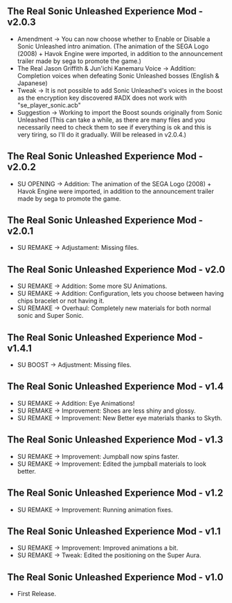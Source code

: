 ## The Real Sonic Unleashed Experience Mod - v2.0.3

- Amendment → You can now choose whether to Enable or Disable a Sonic Unleashed intro animation. (The animation of the SEGA Logo (2008) + Havok Engine were imported, in addition to the announcement trailer made by sega to promote the game.)
- The Real Jason Griffith & Jun'ichi Kanemaru Voice → Addition: Completion voices when defeating Sonic Unleashed bosses (English & Japanese)
- Tweak → It is not possible to add Sonic Unleashed's voices in the boost as the encryption key discovered #ADX does not work with "se_player_sonic.acb"
- Suggestion → Working to import the Boost sounds originally from Sonic Unleashed (This can take a while, as there are many files and you necessarily need to check them to see if everything is ok and this is very tiring, so I'll do it gradually. Will be released in v2.0.4.)

## The Real Sonic Unleashed Experience Mod - v2.0.2

- SU OPENING → Addition: The animation of the SEGA Logo (2008) + Havok Engine were imported, in addition to the announcement trailer made by sega to promote the game.

## The Real Sonic Unleashed Experience Mod - v2.0.1
- SU REMAKE → Adjustament: Missing files.

## The Real Sonic Unleashed Experience Mod - v2.0
- SU REMAKE → Addition: Some more SU Animations.
- SU REMAKE → Addition: Configuration, lets you choose between having chips bracelet or not having it.
- SU REMAKE → Overhaul: Completely new materials for both normal sonic and Super Sonic.

## The Real Sonic Unleashed Experience Mod - v1.4.1

- SU BOOST → Adjustment: Missing files.

## The Real Sonic Unleashed Experience Mod - v1.4

- SU REMAKE → Addition: Eye Animations!
- SU REMAKE → Improvement: Shoes are less shiny and glossy.
- SU REMAKE → Improvement: New Better eye materials thanks to Skyth.

## The Real Sonic Unleashed Experience Mod - v1.3

- SU REMAKE → Improvement: Jumpball now spins faster.
- SU REMAKE → Improvement: Edited the jumpball materials to look better.

## The Real Sonic Unleashed Experience Mod - v1.2

- SU REMAKE → Improvement: Running animation fixes.

## The Real Sonic Unleashed Experience Mod - v1.1

- SU REMAKE → Improvement: Improved animations a bit.
- SU REMAKE → Tweak: Edited the positioning on the Super Aura.

## The Real Sonic Unleashed Experience Mod - v1.0

- First Release.
